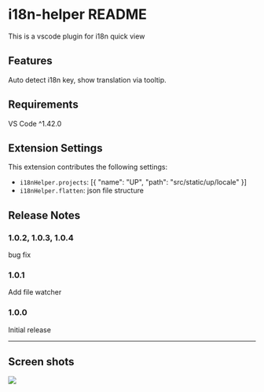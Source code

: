 # i18n-helper README

This is a vscode plugin for i18n quick view

## Features

Auto detect i18n key, show translation via tooltip.


## Requirements

VS Code ^1.42.0

## Extension Settings

This extension contributes the following settings:

* `i18nHelper.projects`: [{ "name": "UP", "path": "src/static/up/locale" }]
* `i18nHelper.flatten`: json file structure

## Release Notes

### 1.0.2, 1.0.3, 1.0.4

bug fix

### 1.0.1

Add file watcher

### 1.0.0

Initial release 


--------------------------------------------------------------------------------------------------------

## Screen shots

![](https://github.com/droyuki/i18n-helper/blob/master/screenshot.gif)